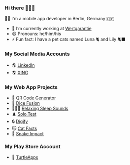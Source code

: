 ### Hi there 👋👋👋

🧑‍💻 I'm a mobile app developer in Berlin, Germany 🇩🇪

- 👔 I’m currently working at [Wertgarantie](https://www.wertgarantie-group.com/)
- 😄 Pronouns: he/him/his
- ⚡ Fun fact: I have a pet cats named Luna 🐈 and Lily 🐈‍⬛

### My Social Media Accounts
- 🌎 [LinkedIn](https://www.linkedin.com/in/eminakcay/)
- 🌎 [XING](https://www.xing.com/profile/MEmin_Akcay/)

### My Web App Projects
- 🔳 [QR Code Generator](https://qr-code-creation.web.app/)
- 🎲 [Dice Fusion](https://dice-fusion.web.app/#/)
- 🧘🏻‍♀️ [Relaxing Sleep Sounds](https://relaxing-sleep-sounds-pro.web.app/#/)
- ♟️ [Solo Test](https://solo-test-game.web.app/)
- 🔒 [Digify](https://digify-game.web.app/#/)
- 🐱 [Cat Facts](https://cat-facts-with-images.web.app/)
- 🐍 [Snake Impact](https://snake-impact.web.app/#/)

### My Play Store Account
- 📱 [TurtleApps](https://play.google.com/store/apps/dev?id=7030493736864800610&hl=tr)
